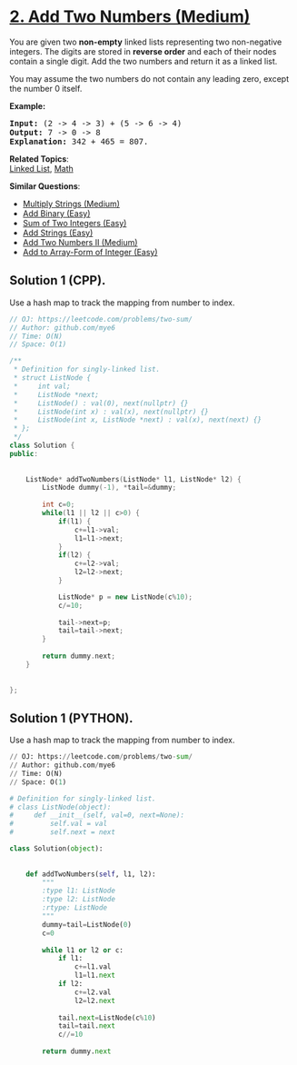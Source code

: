 # [2. Add Two Numbers (Medium)](https://leetcode.com/problems/add-two-numbers/)

<p>You are given two <b>non-empty</b> linked lists representing two non-negative integers. The digits are stored in <b>reverse order</b> and each of their nodes contain a single digit. Add the two numbers and return it as a linked list.</p>

<p>You may assume the two numbers do not contain any leading zero, except the number 0 itself.</p>

<p><b>Example:</b></p>

<pre><b>Input:</b> (2 -&gt; 4 -&gt; 3) + (5 -&gt; 6 -&gt; 4)
<b>Output:</b> 7 -&gt; 0 -&gt; 8
<b>Explanation:</b> 342 + 465 = 807.
</pre>


**Related Topics**:  
[Linked List](https://leetcode.com/tag/linked-list/), [Math](https://leetcode.com/tag/math/)

**Similar Questions**:
* [Multiply Strings (Medium)](https://leetcode.com/problems/multiply-strings/)
* [Add Binary (Easy)](https://leetcode.com/problems/add-binary/)
* [Sum of Two Integers (Easy)](https://leetcode.com/problems/sum-of-two-integers/)
* [Add Strings (Easy)](https://leetcode.com/problems/add-strings/)
* [Add Two Numbers II (Medium)](https://leetcode.com/problems/add-two-numbers-ii/)
* [Add to Array-Form of Integer (Easy)](https://leetcode.com/problems/add-to-array-form-of-integer/)

## Solution 1 (CPP).
Use a hash map to track the mapping from number to index.
```cpp
// OJ: https://leetcode.com/problems/two-sum/
// Author: github.com/mye6
// Time: O(N)
// Space: O(1)

/**
 * Definition for singly-linked list.
 * struct ListNode {
 *     int val;
 *     ListNode *next;
 *     ListNode() : val(0), next(nullptr) {}
 *     ListNode(int x) : val(x), next(nullptr) {}
 *     ListNode(int x, ListNode *next) : val(x), next(next) {}
 * };
 */
class Solution {
public:
    
    
    ListNode* addTwoNumbers(ListNode* l1, ListNode* l2) {
        ListNode dummy(-1), *tail=&dummy;
        
        int c=0;
        while(l1 || l2 || c>0) {
            if(l1) {
                c+=l1->val;
                l1=l1->next;
            }
            if(l2) {
                c+=l2->val;
                l2=l2->next;
            }

            ListNode* p = new ListNode(c%10);
            c/=10;
            
            tail->next=p;
            tail=tail->next;
        }
        
        return dummy.next;
    }
    
    
};
```


## Solution 1 (PYTHON).
Use a hash map to track the mapping from number to index.
```python
// OJ: https://leetcode.com/problems/two-sum/
// Author: github.com/mye6
// Time: O(N)
// Space: O(1)

# Definition for singly-linked list.
# class ListNode(object):
#     def __init__(self, val=0, next=None):
#         self.val = val
#         self.next = next

class Solution(object):
    
    
    def addTwoNumbers(self, l1, l2):
        """
        :type l1: ListNode
        :type l2: ListNode
        :rtype: ListNode
        """
        dummy=tail=ListNode(0)
        c=0
        
        while l1 or l2 or c:
            if l1:
                c+=l1.val
                l1=l1.next
            if l2:
                c+=l2.val
                l2=l2.next
            
            tail.next=ListNode(c%10)
            tail=tail.next
            c//=10
            
        return dummy.next
```
